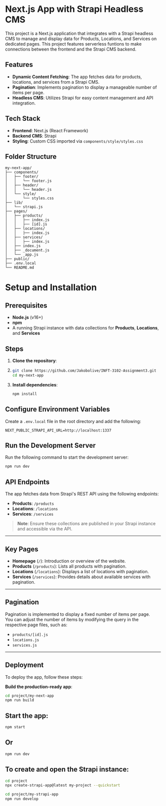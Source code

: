 # Next.js App with Strapi Headless CMS

This project is a Next.js application that integrates with a Strapi headless CMS to manage and display data for Products, Locations, and Services on dedicated pages.
This project features serverless funtions to make connections between the frontend and the Strapi CMS backend.

## Features

- **Dynamic Content Fetching**: The app fetches data for products, locations, and services from a Strapi CMS.
- **Pagination**: Implements pagination to display a manageable number of items per page.
- **Headless CMS**: Utilizes Strapi for easy content management and API integration.

## Tech Stack

- **Frontend**: Next.js (React Framework)
- **Backend CMS**: Strapi
- **Styling**: Custom CSS imported via `components/style/styles.css`

## Folder Structure

```plaintext
my-next-app/
├── components/
│   ├── footer/
│   │   └── footer.js  
│   ├── header/
│   │   └── header.js 
│   └── style/
│       └── styles.css
├── lib/
│   └── strapi.js    
├── pages/
│   ├── products/
│   │   ├── index.js
│   │   ├── [id].js
│   ├── locations/
│   │   ├── index.js
│   ├── services/
│   │   ├── index.js
│   ├── index.js
│   ├── _document.js
│   └── _app.js
├── public/
├── .env.local
└── README.md
```
# Setup and Installation

## Prerequisites

- **Node.js** (v16+)
- **npm**
- A running Strapi instance with data collections for **Products**, **Locations**, and **Services**

## Steps

1. **Clone the repository**:
2. 
   ```bash
   git clone https://github.com/Jakobolive/INFT-3102-Assignment3.git
   cd my-next-app
   ```
   
3. **Install dependencies**:

   ```bash
   npm install
   ```
## Configure Environment Variables

Create a `.env.local` file in the root directory and add the following:

```env
NEXT_PUBLIC_STRAPI_API_URL=http://localhost:1337
```
## Run the Development Server

Run the following command to start the development server:

```bash
npm run dev
```
## API Endpoints

The app fetches data from Strapi's REST API using the following endpoints:

- **Products**: `/products`
- **Locations**: `/locations`
- **Services**: `/services`

> **Note**: Ensure these collections are published in your Strapi instance and accessible via the API.

---

## Key Pages

- **Homepage** (`/`): Introduction or overview of the website.
- **Products** (`/products`): Lists all products with pagination.
- **Locations** (`/locations`): Displays a list of locations with pagination.
- **Services** (`/services`): Provides details about available services with pagination.

---

## Pagination

Pagination is implemented to display a fixed number of items per page.  
You can adjust the number of items by modifying the query in the respective page files, such as:

- `products/[id].js`
- `locations.js`
- `services.js`

---

## Deployment

To deploy the app, follow these steps:

**Build the production-ready app**:

 ```bash
 cd project/my-next-app
 npm run build
 ```
## Start the app:

```bash
npm start
```
## Or 
```bash
npm run dev
```
## To create and open the Strapi instance:

```bash
cd project
npx create-strapi-app@latest my-project --quickstart

cd project/my-strapi-app
npm run develop
```
